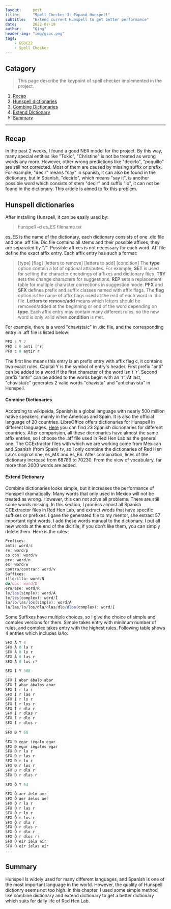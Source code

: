```yaml
---
layout:     post
title:      "Spell Checker 3: Expand Hunspell"
subtitle:   "Extend current Hunspell to get better performance"
date:       2022-07-19
author:     "Qing"
header-img: "img/gsoc.png"
tags:
    - GSOC22
    - Spell Checker
---
```




## Catagory

> This page describe the keypoint of spell checker implemented in the project.

1. [Recap](#recap)
2. [Hunspell dictionaries](#hunspell-dictionaries)
3. [Combine Dictionaries](#combine-dictionaries)
4. [Extend Dictionary](#extend-dictionary)
5. [Summary](#summary)

---

## Recap

In the past 2 weeks, I found a good NER model for the project. By this way, many special entities like "Tokio", "Christine" is not be treated as wrong words any more. However, other wrong predictions like "decirlo", "poquillo" are still not corrected. Most of them are caused by missing suffix or prefix. For example, "decir" means "say" in spanish, it can also be found in the dictionary, but in Spanish, "decirlo", which means "say it", is another possible word which consists of stem "decir" and suffix "lo", it can not be found in the dictionary. This article is aimed to fix this problem.


## Hunspell dictionaries

After installing Hunspell, it can be easily used by:
> hunspell -d es_ES filename.txt

es_ES is the name of the dictionary, each dictionary consists of one .dic file and one .aff file. Dic file contains all stems and their possible affixes, they are separated by "/". Possible affixes is not necessary for each word. Aff file define the exact affix entry. Each affix entry has such a format:
> [type] [flag] [letters to remove] [letters to add] [condition]
The **type** option contain a lot of optional attributes. For example, **SET** is used for setting the character encodings of affixes and dictionary files. **TRY** sets the change characters for suggestions. **REP** sets a replacement table for multiple character corrections in suggestion mode. **PFX** and **SFX** defines prefix and suffix classes named with affix flags. The **flag** option is the name of affix flags used at the end of each word in .dic file. **Letters to remove/add** means which letters should be removed/added at the beginning or end of the word depending on **type**. Each affix entry may contain many different rules, so the new word is only valid when **condition** is met.

For example, there is a word "chavista/c" in .dic file, and the corresponding entry in .aff file is listed below:
```js
PFX c Y 2
PFX c 0 anti [^r]
PFX c 0 antir r
```
The first line means this entry is an prefix entry with affix flag c, it contains two exact rules. Capital Y is the symbol of entry's header.
First prefix "anti" can be added to a word if the first character of the word isn't 'r'. Second prefix "antir" can be added to the words begin with an 'r'. At last, "chavista/c" generates 2 valid words "chavista" and "antichavista" in Hunspell.

#### Combine Dictionaries

According to wikipeida, Spanish is a global language with nearly 500 million native speakers, mainly in the Americas and Spain. It is also the official language of 20 countries. LibreOffice offers dictionaries for Hunspell in different languages. [Here](https://cgit.freedesktop.org/libreoffice/dictionaries/tree/es) you can find 23 Spanish dicrionaries for different countries. After comparision, all these dicrionaries have almost the same affix entries, so I choose the .aff file used in Red Hen Lab as the general one. The CCExtractor files with which we are working come from Mexican and Spanish (from Spain) tv, so I only combine the dictionaries of Red Hen Lab's original one, es_MX and es_ES. After combination, lines of the dictionary increase from 68789 to 70230. From the view of vocabulary, far more than 2000 words are added.


#### Extend Dictionary

Combine dictionaries looks simple, but it increases the performance of Hunspell dramatically. Many words that only used in Mexico will not be treated as wrong. However, this can not solve all problems. There are still some words missing. In this section, I process almost all Spanish CCExtractor files in Red Hen Lab, and extract wrods that have specific suffixes or prefixes. I gave the generated file to my mentor, she extract 57 important right words, I add these words manual to the dictionary. I put all new words at the end of the dic file, if you don't like them, you can simply delete them. Here is the rules:
```js
Prefixes:
anti: word/c
re: word/p
co,con: word/v
pre: word/n
ex: word/w
contra/contrar: word/v
Suffixes:
illo/illa: word/N
do/dos: word/D
era/ese: word/R
le/les(simple): word/Â
le/les(complex): word/Î
la/lo/las/los(simple): word/À
la/las/lo/los/dla/dlas/dlo/dlos(complex): word/Ì
```
Some Suffixes have multiple choices, so I give the choice of simple and complex versions for them. Simple takes entry with minimum number of rules, and complex takes entry with the highest rules. Following table shows 4 entries which includes la/lo:
```js
SFX À Y 4
SFX À 0 la r
SFX À 0 lo r
SFX À 0 las r
SFX À 0 los r?

SFX Ì Y 388
...
SFX Ì abar ábalo abar
SFX Ì abar ábalos abar
SFX Ì r la r
SFX Ì r las r
SFX Ì r lo r
SFX Ì r los r
SFX Ì r dla r
SFX Ì r dlas r
SFX Ì r dlo r
SFX Ì r dlos r
...
SFX Ð Y 60
...
SFX Ð egar iégalo egar
SFX Ð egar iégalos egar
SFX Ð r la r
SFX Ð r las r
SFX Ð r lo r
SFX Ð r los r
SFX Ð r dla r
SFX Ð r dlas r
...
SFX Ô Y 64
...
SFX Ô aer áelo aer
SFX Ô aer áelos aer
SFX Ô r la r
SFX Ô r las r
SFX Ô r lo r
SFX Ô r los r
SFX Ô r dla r
SFX Ô r dlas r
SFX Ô r dlo r
SFX Ô r dlos r?
SFX Ô eír íela eír
SFX Ô eír íelas eír
...
```



## Summary
Hunspell is widely used for many different languages, and Spanish is one of the most important language in the world. However, the quality of Hunspell dictionry seems not too high. In this chapter, I used some simple method like combine dictionary and extend dictionary to get a better dictionary which suits for daily life of Red Hen Lab.